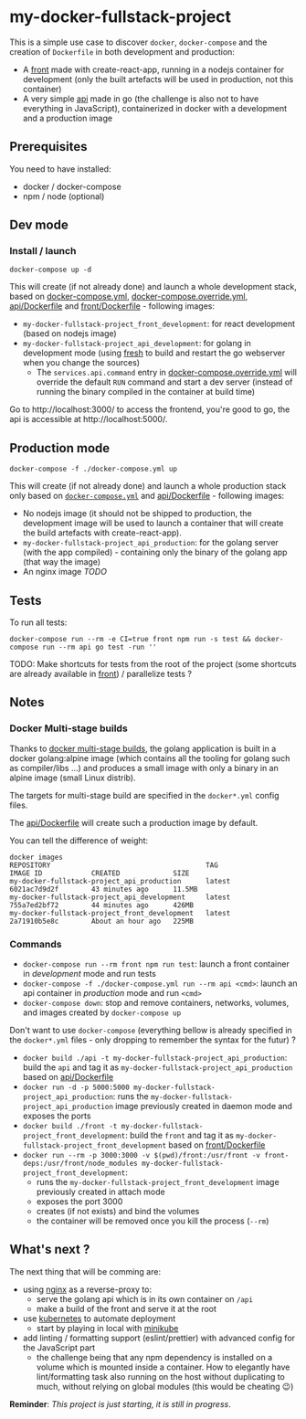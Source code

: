 # my-docker-fullstack-project

This is a simple use case to discover `docker`, `docker-compose` and the creation of `Dockerfile` in both development and production:

* A [front](front) made with create-react-app, running in a nodejs container for development (only the built artefacts will be used in production, not this container)
* A very simple [api](api) made in go (the challenge is also not to have everything in JavaScript), containerized in docker with a development and a production image

## Prerequisites

You need to have installed:

* docker / docker-compose
* npm / node (optional)

## Dev mode

### Install / launch

```shell
docker-compose up -d
```

This will create (if not already done) and launch a whole development stack, based on [docker-compose.yml](docker-compose.yml), [docker-compose.override.yml](docker-compose.override.yml), [api/Dockerfile](api/Dockerfile) and [front/Dockerfile](front/Dockerfile) - following images:

* `my-docker-fullstack-project_front_development`: for react development (based on nodejs image)
* `my-docker-fullstack-project_api_development`: for golang in development mode (using [fresh](https://github.com/pilu/fresh) to build and restart the go webserver when you change the sources)
  * The `services.api.command` entry in [docker-compose.override.yml](docker-compose.override.yml) will override the default `RUN` command and start a dev server (instead of running the binary compiled in the container at build time)

Go to http://localhost:3000/ to access the frontend, you're good to go, the api is accessible at http://localhost:5000/.

## Production mode

```shell
docker-compose -f ./docker-compose.yml up
```

This will create (if not already done) and launch a whole production stack only based on [`docker-compose.yml`](docker-compose.yml) and [api/Dockerfile](api/Dockerfile) - following images:

* No nodejs image (it should not be shipped to production, the development image will be used to launch a container that will create the build artefacts with create-react-app).
* `my-docker-fullstack-project_api_production`: for the golang server (with the app compiled) - containing only the binary of the golang app (that way the image)
* An nginx image *TODO*

## Tests

To run all tests:

```shell
docker-compose run --rm -e CI=true front npm run -s test && docker-compose run --rm api go test -run ''
```

TODO: Make shortcuts for tests from the root of the project (some shortcuts are already available in [front](front#tasks)) / parallelize tests ?

## Notes

### Docker Multi-stage builds

Thanks to [docker multi-stage builds](https://docs.docker.com/develop/develop-images/multistage-build/), the golang application is built in a docker golang:alpine image (which contains all the tooling for golang such as compiler/libs ...) and produces a small image with only a binary in an alpine image (small Linux distrib).

The targets for multi-stage build are specified in the `docker*.yml` config files.

The [api/Dockerfile](api/Dockerfile) will create such a production image by default.

You can tell the difference of weight:

```
docker images
REPOSITORY                                      TAG                 IMAGE ID            CREATED             SIZE
my-docker-fullstack-project_api_production      latest              6021ac7d9d2f        43 minutes ago      11.5MB
my-docker-fullstack-project_api_development     latest              755a7ed2bf72        44 minutes ago      426MB
my-docker-fullstack-project_front_development   latest              2a71910b5e8c        About an hour ago   225MB
```

### Commands

* `docker-compose run --rm front npm run test`: launch a front container in *development* mode and run tests
* `docker-compose -f ./docker-compose.yml run --rm api <cmd>`: launch an api container in *production* mode and run `<cmd>`
* `docker-compose down`: stop and remove containers, networks, volumes, and images created by `docker-compose up`

Don't want to use `docker-compose` (everything bellow is already specified in the `docker*.yml` files - only dropping to remember the syntax for the futur) ?

* `docker build ./api -t my-docker-fullstack-project_api_production`: build the `api` and tag it as `my-docker-fullstack-project_api_production` based on [api/Dockerfile](api/Dockerfile)
* `docker run -d -p 5000:5000 my-docker-fullstack-project_api_production`: runs the `my-docker-fullstack-project_api_production` image previously created in daemon mode and exposes the ports
* `docker build ./front -t my-docker-fullstack-project_front_development`: build the `front` and tag it as `my-docker-fullstack-project_front_development` based on [front/Dockerfile](front/Dockerfile)
* `docker run --rm -p 3000:3000 -v $(pwd)/front:/usr/front -v front-deps:/usr/front/node_modules my-docker-fullstack-project_front_development`:
  * runs the `my-docker-fullstack-project_front_development` image previously created in attach mode
  * exposes the port 3000
  * creates (if not exists) and bind the volumes
  * the container will be removed once you kill the process (`--rm`)

## What's next ?

The next thing that will be comming are:

* using [nginx](https://www.nginx.com/) as a reverse-proxy to:
  * serve the golang api which is in its own container on `/api`
  * make a build of the front and serve it at the root
* use [kubernetes](https://kubernetes.io/) to automate deployment
  * start by playing in local with [minikube](https://github.com/kubernetes/minikube)
* add linting / formatting support (eslint/prettier) with advanced config for the JavaScript part
  * the challenge being that any npm dependency is installed on a volume which is mounted inside a container. How to elegantly have lint/formatting task also running on the host without duplicating to much, without relying on global modules (this would be cheating 😉)

**Reminder**: *This project is just starting, it is still in progress*.